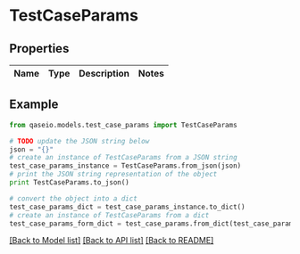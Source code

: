 # TestCaseParams


## Properties

Name | Type | Description | Notes
------------ | ------------- | ------------- | -------------

## Example

```python
from qaseio.models.test_case_params import TestCaseParams

# TODO update the JSON string below
json = "{}"
# create an instance of TestCaseParams from a JSON string
test_case_params_instance = TestCaseParams.from_json(json)
# print the JSON string representation of the object
print TestCaseParams.to_json()

# convert the object into a dict
test_case_params_dict = test_case_params_instance.to_dict()
# create an instance of TestCaseParams from a dict
test_case_params_form_dict = test_case_params.from_dict(test_case_params_dict)
```
[[Back to Model list]](../README.md#documentation-for-models) [[Back to API list]](../README.md#documentation-for-api-endpoints) [[Back to README]](../README.md)



